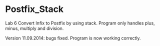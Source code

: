 Postfix_Stack
=============

Lab 6 Convert Infix to Postfix by using stack.
Program only handles plus, minus, multiply and division. 

Version 11.09.2014: bugs fixed. Program is now working correctly. 
